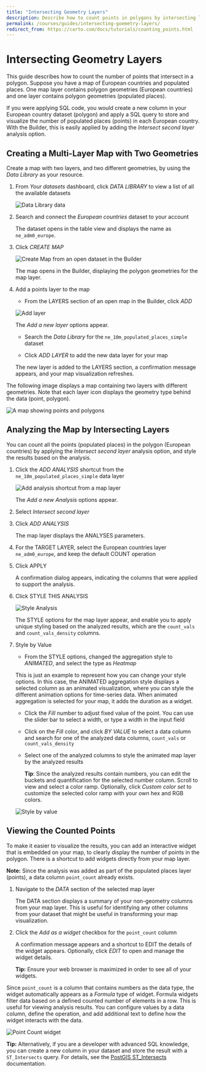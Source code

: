 ```yaml
---
title: "Intersecting Geometry Layers"
description: Describe how to count points in polygons by intersecting layers with the CARTO Builder.
permalink: /courses/guides/intersecting-goemetry-layers/
redirect_from: https://carto.com/docs/tutorials/counting_points.html
---
```


# Intersecting Geometry Layers

This guide describes how to count the number of points that intersect in a polygon. Suppose you have a map of European countries and populated places. One map layer contains polygon geometries (European countries) and one layer contains polygon geometries (populated places).

If you were applying SQL code, you would create a new column in your European country dataset (polygon) and apply a SQL query to store and visualize the number of populated places (points) in each European country. With the Builder, this is easily applied by adding the _Intersect second layer_ analysis option.

## Creating a Multi-Layer Map with Two Geometries

Create a map with two layers, and two different geometries, by using the _Data Library_ as your resource.

1. From _Your datasets_ dashboard, click _DATA LIBRARY_ to view a list of all the available datasets

	<span class="wrap-border"><img src="/academy/img/guides/intersecting_layers/datalibrary.jpg" alt="Data Library data" /></span>

2. Search and connect the _European countries_ dataset to your account

	The dataset opens in the table view and displays the name as `ne_adm0_europe`.

2. Click _CREATE MAP_

	<span class="wrap-border"><img src="/academy/img/guides/intersecting_layers/create_map_from_dataset.jpg" alt="Create Map from an open dataset in the Builder" /></span>

	The map opens in the Builder, displaying the polygon geometries for the map layer.

3. Add a points layer to the map

	- From the LAYERS section of an open map in the Builder, click _ADD_

	<span class="wrap-border"><img src="/academy/img/guides/intersecting_layers/european_country_add_layer.jpg" alt="Add layer" /></span>

	The _Add a new layer_ options appear.

	- Search the _Data Library_ for the `ne_10m_populated_places_simple` dataset

	- Click _ADD LAYER_ to add the new data layer for your map

	The new layer is added to the LAYERS section, a confirmation message appears, and your map visualization refreshes. 

The following image displays a map containing two layers with different geometries. Note that each layer icon displays the geometry type behind the data (point, polygon).

<span class="wrap-border"><img src="/academy/img/guides/intersecting_layers/point_polygon_layers.jpg" alt="A map showing points and polygons" /></span>

## Analyzing the Map by Intersecting Layers

You can count all the points (populated places) in the polygon (European countries) by applying the _Intersect second layer_ analysis option, and style the results based on the analysis.

1. Click the _ADD ANALYSIS_ shortcut from the `ne_10m_populated_places_simple` data layer

	<span class="wrap-border"><img src="/academy/img/guides/intersecting_layers/add_analysis_shortcut.jpg" alt="Add analysis shortcut from a map layer" /></span>

	The _Add a new Analysis_ options appear.

2. Select _Intersect second layer_

3. Click _ADD ANALYSIS_

	The map layer displays the ANALYSES parameters.

4. For the TARGET LAYER, select the European countries layer `ne_adm0_europe`, and keep the default COUNT operation

5. Click APPLY

	A confirmation dialog appears, indicating the columns that were applied to support the analysis.

6. Click STYLE THIS ANALYSIS

	<span class="wrap-border"><img src="/academy/img/guides/intersecting_layers/style_this_analysis.jpg" alt="Style Analysis" /></span>

	The STYLE options for the map layer appear, and enable you to apply unique styling based on the analyzed results, which are the `count_vals` and `count_vals_density` columns.

7. Style by Value

	- From the STYLE options, changed the aggregation style to _ANIMATED_, and select the type as _Heatmap_

	This is just an example to represent how you can change your style options. In this case, the ANIMATED aggregation style displays a selected column as an animated visualization, where you can style the different animation options for time-series data. When animated aggregation is selected for your map, it adds the duration as a widget.

	- Click the _Fill_ number to adjust fixed value of the point. You can use the slider bar to select a width, or type a width in the input field

	- Click on the _Fill_ color, and click _BY VALUE_ to select a data column and search for one of the analyzed data columns, `count_vals` or `count_vals_density`

	- Select one of the analyzed columns to style the animated map layer by the analyzed results

		**Tip**: Since the analyzed results contain numbers, you can edit the buckets and quantification for the selected number column. Scroll to view and select a color ramp. Optionally, click _Custom color set_ to customize the selected color ramp with your own hex and RGB colors.

	<span class="wrap-border"><img src="/academy/img/guides/intersecting_layers/style_by_value.jpg" alt="Style by value" /></span>

## Viewing the Counted Points

To make it easier to visualize the results, you can add an interactive widget that is embedded on your map, to clearly display the number of points in the polygon. There is a shortcut to add widgets directly from your map layer.

**Note:** Since the analysis was added as part of the populated places layer (points), a data column `point_count` already exists.

1. Navigate to the _DATA_ section of the selected map layer
	
	The DATA section displays a summary of your non-geometry columns from your map layer. This is useful for identifying any other columns from your dataset that might be useful in transforming your map visualization.

2. Click the _Add as a widget_ checkbox for the `point_count` column

	A confirmation message appears and a shortcut to EDIT the details of the widget appears. Optionally, click _EDIT_ to open and manage the widget details.

	**Tip:** Ensure your web browser is maximized in order to see all of your widgets. 

Since `point_count` is a column that contains numbers as the data type, the widget automatically appears as a _Formula_ type of widget. Formula widgets filter data based on a defined counted number of elements in a row. This is useful for viewing analysis results. You can configure values by a data column, define the operation, and add additional text to define how the widget interacts with the data.

<span class="wrap-border"><img src="/academy/img/guides/intersecting_layers/point_count_widget.jpg" alt="Point Count widget" /></span>

**Tip:** Alternatively, if you are a developer with advanced SQL knowledge, you can create a new column in your dataset and store the result with a `ST_Intersects` query. For details, see the [PostGIS ST_Intersects](http://postgis.net/docs/ST_Intersects.html) documentation.
